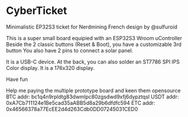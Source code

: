 # CyberTicket
Minimalistic EP32S3 ticket for Nerdmining
French design by @sulfuroid

This is a super small board equipied with an ESP32S3 Wroom uController 
Beside the 2 classic buttons (Reset & Boot), you have a customizable 3rd button
You also have 2 pins to connect a solar panel.

It is a USB-C device. 
At the back, you can also solder an ST7786 SPI IPS Color display. It is a 176x320 display.

Have fun

Help me paying the multiple prototype board and keen them opensource
BTC addr: bc1q4n9rpldtg83dwmlpc80zgsdwd9xfj6dypztqsl
USDT addr: 0xA7Cb711124e1Be5cad35aABB5d8a29b6dfdfc594
ETC addr: 0x46566378a77EcEE2d4d263Cdb0DD07245031CED0

